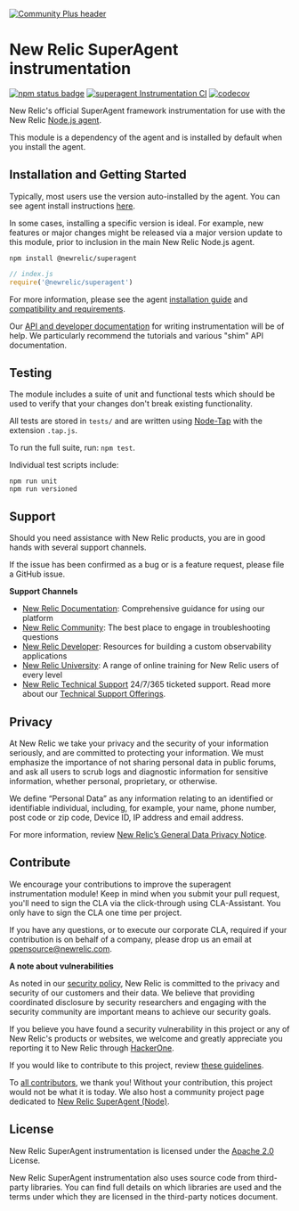 [![Community Plus header](https://github.com/newrelic/opensource-website/raw/main/src/images/categories/Community_Plus.png)](https://opensource.newrelic.com/oss-category/#community-plus)

# New Relic SuperAgent instrumentation

[![npm status badge][5]][6] [![superagent Instrumentation CI][1]][2] [![codecov][7]][8]

New Relic's official SuperAgent framework instrumentation for use with the
New Relic [Node.js agent](https://github.com/newrelic/node-newrelic).

This module is a dependency of the agent and is installed by default when you install the agent.

## Installation and Getting Started
Typically, most users use the version auto-installed by the agent. You can see agent install instructions [here](https://github.com/newrelic/node-newrelic#installation-and-getting-started).

In some cases, installing a specific version is ideal. For example, new features or major changes might be released via a major version update to this module, prior to inclusion in the main New Relic Node.js agent.

```
npm install @newrelic/superagent
```

```js
// index.js
require('@newrelic/superagent')
```

For more information, please see the agent [installation guide][3] and [compatibility and requirements][4].

Our [API and developer documentation](http://newrelic.github.io/node-newrelic/) for writing instrumentation will be of help. We particularly recommend the tutorials and various "shim" API documentation.

## Testing
The module includes a suite of unit and functional tests which should be used to
verify that your changes don't break existing functionality.

All tests are stored in `tests/` and are written using
[Node-Tap](https://www.npmjs.com/package/tap) with the extension `.tap.js`.

To run the full suite, run: `npm test`.

Individual test scripts include:

```
npm run unit
npm run versioned
```

## Support

Should you need assistance with New Relic products, you are in good hands with several support channels.

If the issue has been confirmed as a bug or is a feature request, please file a GitHub issue.

**Support Channels**

* [New Relic Documentation](https://docs.newrelic.com/docs/agents/nodejs-agent/getting-started/introduction-new-relic-nodejs): Comprehensive guidance for using our platform
* [New Relic Community](https://discuss.newrelic.com/tags/c/telemetry-data-platform/agents/nodeagent): The best place to engage in troubleshooting questions
* [New Relic Developer](https://developer.newrelic.com/): Resources for building a custom observability applications
* [New Relic University](https://learn.newrelic.com/): A range of online training for New Relic users of every level
* [New Relic Technical Support](https://support.newrelic.com/) 24/7/365 ticketed support. Read more about our [Technical Support Offerings](https://docs.newrelic.com/docs/licenses/license-information/general-usage-licenses/support-plan).


## Privacy
At New Relic we take your privacy and the security of your information seriously, and are committed to protecting your information. We must emphasize the importance of not sharing personal data in public forums, and ask all users to scrub logs and diagnostic information for sensitive information, whether personal, proprietary, or otherwise.

We define “Personal Data” as any information relating to an identified or identifiable individual, including, for example, your name, phone number, post code or zip code, Device ID, IP address and email address.

For more information, review [New Relic’s General Data Privacy Notice](https://newrelic.com/termsandconditions/privacy).

## Contribute

We encourage your contributions to improve the superagent instrumentation module! Keep in mind when you submit your pull request, you'll need to sign the CLA via the click-through using CLA-Assistant. You only have to sign the CLA one time per project.

If you have any questions, or to execute our corporate CLA, required if your contribution is on behalf of a company,  please drop us an email at opensource@newrelic.com.

**A note about vulnerabilities**

As noted in our [security policy](https://github.com/newrelic/node-newrelic-superagent/security/policy), New Relic is committed to the privacy and security of our customers and their data. We believe that providing coordinated disclosure by security researchers and engaging with the security community are important means to achieve our security goals.

If you believe you have found a security vulnerability in this project or any of New Relic's products or websites, we welcome and greatly appreciate you reporting it to New Relic through [HackerOne](https://hackerone.com/newrelic).

If you would like to contribute to this project, review [these guidelines](./CONTRIBUTING.md).

To [all contributors](https://github.com/newrelic/node-newrelic-superagent/graphs/contributors), we thank you!  Without your contribution, this project would not be what it is today.  We also host a community project page dedicated to [New Relic SuperAgent (Node)](https://opensource.newrelic.com/projects/newrelic/node-newrelic-superagent).

## License
New Relic SuperAgent instrumentation is licensed under the [Apache 2.0](http://apache.org/licenses/LICENSE-2.0.txt) License.

New Relic SuperAgent instrumentation also uses source code from third-party libraries. You can find full details on which libraries are used and the terms under which they are licensed in the third-party notices document.

[1]: https://github.com/newrelic/node-newrelic-superagent/workflows/superagent%20Instrumentation%20CI/badge.svg
[2]: https://github.com/newrelic/node-newrelic-superagent/actions?query=workflow%3A%22superagent+Instrumentation+CI%22
[3]: https://docs.newrelic.com/docs/agents/nodejs-agent/installation-configuration/install-nodejs-agent
[4]: https://docs.newrelic.com/docs/agents/nodejs-agent/getting-started/compatibility-requirements-nodejs-agent
[5]: https://img.shields.io/npm/v/@newrelic/superagent.svg
[6]: https://www.npmjs.com/package/@newrelic/superagent
[7]: https://codecov.io/gh/newrelic/node-newrelic-superagent/branch/main/graph/badge.svg
[8]: https://codecov.io/gh/newrelic/node-newrelic-superagent
